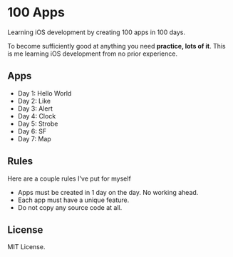 # 100 Apps

Learning iOS development by creating 100 apps in 100 days.

To become sufficiently good at anything you need **practice, lots of it**. This is me learning iOS development from no prior experience.

## Apps

- Day 1: Hello World
- Day 2: Like
- Day 3: Alert
- Day 4: Clock
- Day 5: Strobe
- Day 6: SF
- Day 7: Map

## Rules

Here are a couple rules I've put for myself

- Apps must be created in 1 day on the day. No working ahead.
- Each app must have a unique feature.
- Do not copy any source code at all.

## License

MIT License.